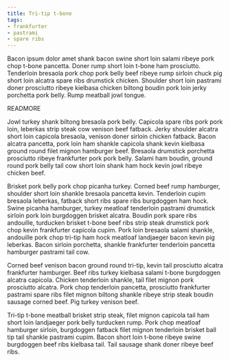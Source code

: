 ```yaml
---
title: Tri-tip t-bone
tags:
- frankfurter
- pastrami
- spare ribs
---
```

Bacon ipsum dolor amet shank bacon swine short loin salami ribeye pork chop
t-bone pancetta. Doner rump short loin t-bone ham prosciutto. Tenderloin
bresaola pork chop pork belly beef ribeye rump sirloin chuck pig short loin
alcatra spare ribs drumstick chicken. Shoulder short loin pastrami doner
prosciutto ribeye kielbasa chicken biltong boudin pork loin jerky porchetta pork
belly. Rump meatball jowl tongue.

READMORE

Jowl turkey shank biltong bresaola pork belly. Capicola spare ribs pork pork
loin, leberkas strip steak cow venison beef fatback. Jerky shoulder alcatra
short loin capicola bresaola, venison doner sirloin chicken fatback. Bacon
alcatra pancetta, pork loin ham shankle capicola shank kevin kielbasa ground
round filet mignon hamburger beef. Bresaola drumstick porchetta prosciutto
ribeye frankfurter pork pork belly. Salami ham boudin, ground round pork belly
tail cow short loin shank ham hock kevin jowl ribeye chicken beef.

Brisket pork belly pork chop picanha turkey. Corned beef rump hamburger,
shoulder short loin shankle bresaola pancetta kevin. Tenderloin cupim bresaola
leberkas, fatback short ribs spare ribs burgdoggen ham hock. Swine picanha
hamburger, turkey meatloaf tenderloin pastrami drumstick sirloin pork loin
burgdoggen brisket alcatra. Boudin pork spare ribs andouille, turducken brisket
t-bone beef ribs strip steak drumstick pork chop kevin frankfurter capicola
cupim. Pork loin bresaola salami shankle, andouille pork chop tri-tip ham hock
meatloaf landjaeger bacon kevin pig leberkas. Bacon sirloin porchetta, shankle
frankfurter tenderloin pancetta hamburger pastrami tail cow.

Corned beef venison bacon ground round tri-tip, kevin tail prosciutto alcatra
frankfurter hamburger. Beef ribs turkey kielbasa salami t-bone burgdoggen
alcatra capicola. Chicken tenderloin shankle, tail filet mignon pork prosciutto
alcatra. Pork chop tenderloin pancetta, prosciutto frankfurter pastrami spare
ribs filet mignon biltong shankle ribeye strip steak boudin sausage corned beef.
Pig turkey venison beef.

Tri-tip t-bone meatball brisket strip steak, filet mignon capicola tail ham
short loin landjaeger pork belly turducken rump. Pork chop meatloaf hamburger
sirloin, burgdoggen fatback filet mignon tenderloin brisket ball tip tail
shankle pastrami cupim. Bacon short loin t-bone ribeye swine burgdoggen beef
ribs kielbasa tail. Tail sausage shank doner ribeye beef ribs.

